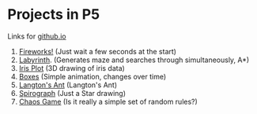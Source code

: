 # Projects in P5
Links for [github.io](https://xtry333.github.io/p5jsprojects/)
1. [Fireworks!](./fireworks/) (Just wait a few seconds at the start)
2. [Labyrinth](./labyrinth/). (Generates maze and searches through simultaneously, A*)
3. [Iris Plot](./iris-plot/) (3D drawing of iris data)
4. [Boxes](./boxes/) (Simple animation, changes over time)
5. [Langton's Ant](./theant/) (Langton's Ant)
6. [Spirograph](./spirograph/) (Just a Star drawing)
6. [Chaos Game](./chaos-game/) (Is it really a simple set of random rules?)